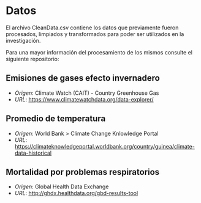 # Datos 

El archivo CleanData.csv contiene los datos que previamente fueron procesados, limpiados y transformados para poder ser utilizados en la investigación.

Para una mayor información del procesamiento de los mismos consulte el siguiente repositorio:

## Emisiones de gases efecto invernadero
- *Origen*: Climate Watch (CAIT) - Country Greenhouse Gas
- *URL*: https://www.climatewatchdata.org/data-explorer/

## Promedio de temperatura
- *Origen*: World Bank > Climate Change Knlowledge Portal
- *URL*: https://climateknowledgeportal.worldbank.org/country/guinea/climate-data-historical

## Mortalidad por problemas respiratorios
- *Origen*: Global Health Data Exchange
- *URL*: http://ghdx.healthdata.org/gbd-results-tool


